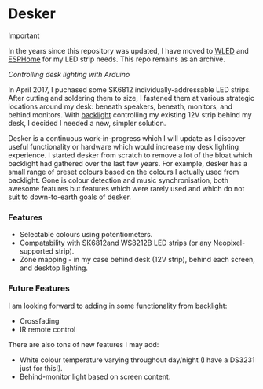 # Desker

> [!IMPORTANT]
> In the years since this repository was updated, I have moved to [WLED](https://kno.wled.ge/) and [ESPHome](https://esphome.io/) for my LED strip needs. This repo remains as an archive.

*Controlling desk lighting with Arduino*

In April 2017, I puchased some SK6812 individually-addressable LED strips. After cutting and soldering them to size, I fastened them at various strategic locations around my desk: beneath speakers, beneath, monitors, and behind monitors. With [backlight][] controlling my existing 12V strip behind my desk, I decided I needed a new, simpler solution.

Desker is a continuous work-in-progress which I will update as I discover useful functionality or hardware which would increase my desk lighting experience. I started desker from scratch to remove a lot of the bloat which backlight had gathered over the last few years. For example, desker has a small range of preset colours based on the colours I actually used from backlight. Gone is colour detection and music synchronisation, both awesome features but features which were rarely used and which do not suit to down-to-earth goals of desker.

### Features

- Selectable colours using potentiometers.
- Compatability with SK6812and WS8212B LED strips (or any Neopixel-supported strip).
- Zone mapping - in my case behind desk (12V strip), behind each screen, and desktop lighting.

### Future Features

I am looking forward to adding in some functionality from backlight:

- Crossfading
- IR remote control

There are also tons of new features I may add:

- White colour temperature varying throughout day/night (I have a DS3231 just for this!).
- Behind-monitor light based on screen content.

[backlight]: https://github.com/albertnis/backlight
